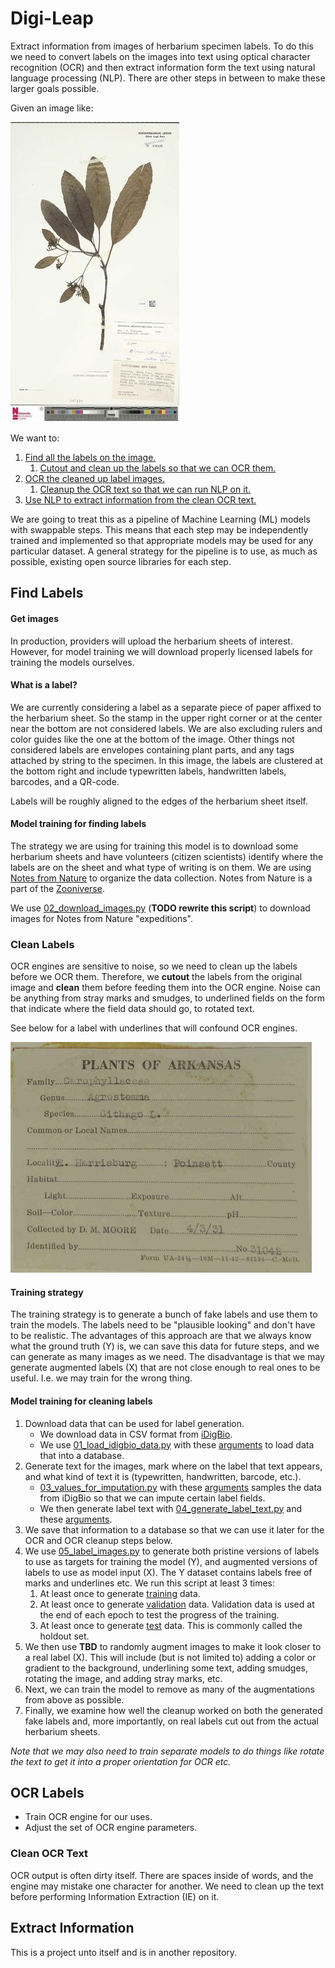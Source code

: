 # Digi-Leap
Extract information from images of herbarium specimen labels. To do this we need to convert labels on the images into text using optical character recognition (OCR) and then extract information form the text using natural language processing (NLP). There are other steps in between to make these larger goals possible.

Given an image like:

![Figure 1: Herbarium sample image](assets/herbarium_sample_image.jpg)

We want to:
1. [Find all the labels on the image.](#Find-Labels)
   1. [Cutout and clean up the labels so that we can OCR them.](#Clean-Labels)
1. [OCR the cleaned up label images.](#OCR-Labels)
   1. [Cleanup the OCR text so that we can run NLP on it.](#Clean-OCR-Text)
1. [Use NLP to extract information from the clean OCR text.](#Extract-Information)

We are going to treat this as a pipeline of Machine Learning (ML) models with swappable steps. This means that each step may be independently trained and implemented so that appropriate models may be used for any particular dataset. A general strategy for the pipeline is to use, as much as possible, existing open source libraries for each step.


## Find Labels

#### Get images

In production, providers will upload the herbarium sheets of interest. However, for model training we will download properly licensed labels for training the models ourselves.

#### What is a label?

We are currently considering a label as a separate piece of paper affixed to the herbarium sheet. So the stamp in the upper right corner or at the center near the bottom are not considered labels. We are also excluding rulers and color guides like the one at the bottom of the image. Other things not considered labels are envelopes containing plant parts, and any tags attached by string to the specimen. In this image, the labels are clustered at the bottom right and include typewritten labels, handwritten labels, barcodes, and a QR-code.

Labels will be roughly aligned to the edges of the herbarium sheet itself.

#### Model training for finding labels

The strategy we are using for training this model is to download some herbarium sheets and have volunteers (citizen scientists) identify where the labels are on the sheet and what type of writing is on them. We are using [Notes from Nature](https://www.zooniverse.org/organizations/md68135/notes-from-nature) to organize the data collection. Notes from Nature is a part of the [Zooniverse](https://www.zooniverse.org/).

We use [02_download_images.py](download_images.py) (**TODO rewrite this script**) to download images for Notes from Nature "expeditions".

### Clean Labels

OCR engines are sensitive to noise, so we need to clean up the labels before we OCR them. Therefore, we **cutout** the labels from the original image and **clean** them before feeding them into the OCR engine. Noise can be anything from stray marks and smudges, to underlined fields on the form that indicate where the field data should go, to rotated text.

See below for a label with underlines that will confound OCR engines.

![Figure 2: Label with underlines](assets/label_with_underlines.jpg)

#### Training strategy

The training strategy is to generate a bunch of fake labels and use them to train the models. The labels need to be "plausible looking" and don't have to be realistic. The advantages of this approach are that we always know what the ground truth (Y) is, we can save this data for future steps, and we can generate as many images as we need. The disadvantage is that we may generate augmented labels (X) that are not close enough to real ones to be useful. I.e. we may train for the wrong thing.

#### Model training for cleaning labels

1. Download data that can be used for label generation.
   - We download data in CSV format from [iDigBio](https://www.idigbio.org/portal/search).
   - We use [01_load_idigbio_data.py](load_idigbio_data.py) with these [arguments](args/load_idigbio_data.args) to load data that into a database.
1. Generate text for the images, mark where on the label that text appears, and what kind of text it is (typewritten, handwritten, barcode, etc.).
   - [03_values_for_imputation.py](values_for_imputation.py) with these [arguments](args/values_for_imputation.args) samples the data from iDigBio so that we can impute certain label fields.
    - We then generate label text with [04_generate_label_text.py](generate_label_text.py) and these [arguments](args/generate_label_text.args).
1. We save that information to a database so that we can use it later for the OCR and OCR cleanup steps below.
1. We use [05_label_images.py](label_images.py) to generate both pristine versions of labels to use as targets for training the model (Y), and augmented versions of labels to use as model input (X). The Y dataset contains labels free of marks and underlines etc. We run this script at least 3 times:
   1. At least once to generate [training](args/train_images.args) data.
   1. At least once to generate [validation](args/valid_images.args) data. Validation data is used at the end of each epoch to test the progress of the training.
   1. At least once to generate [test](args/test_images.args) data. This is commonly called the holdout set.
1. We then use **TBD** to randomly augment images to make it look closer to a real label (X). This will include (but is not limited to) adding a color or gradient to the background, underlining some text, adding smudges, rotating the image, and adding stray marks, etc.
1. Next, we can train the model to remove as many of the augmentations from above as possible.
1. Finally, we examine how well the cleanup worked on both the generated fake labels and, more importantly, on real labels cut out from the actual herbarium sheets.

*Note that we may also need to train separate models to do things like rotate the text to get it into a proper orientation for OCR etc.*

## OCR Labels

- Train OCR engine for our uses.
- Adjust the set of OCR engine parameters.

### Clean OCR Text

OCR output is often dirty itself. There are spaces inside of words, and the engine may mistake one character for another. We need to clean up the text before performing Information Extraction (IE) on it.

## Extract Information

This is a project unto itself and is in another repository.
